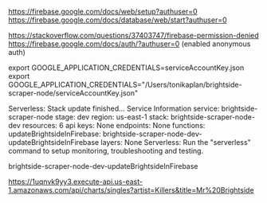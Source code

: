 https://firebase.google.com/docs/web/setup?authuser=0
https://firebase.google.com/docs/database/web/start?authuser=0

https://stackoverflow.com/questions/37403747/firebase-permission-denied
https://firebase.google.com/docs/auth/?authuser=0 (enabled anonymous auth)

export GOOGLE_APPLICATION_CREDENTIALS=serviceAccountKey.json
export GOOGLE_APPLICATION_CREDENTIALS="/Users/tonikaplan/brightside-scraper-node/serviceAccountKey.json"

Serverless: Stack update finished...
Service Information
service: brightside-scraper-node
stage: dev
region: us-east-1
stack: brightside-scraper-node-dev
resources: 6
api keys:
None
endpoints:
None
functions:
updateBrightsideInFirebase: brightside-scraper-node-dev-updateBrightsideInFirebase
layers:
None
Serverless: Run the "serverless" command to setup monitoring, troubleshooting and testing.

brightside-scraper-node-dev-updateBrightsideInFirebase

https://1uqnvk9yy3.execute-api.us-east-1.amazonaws.com/api/charts/singles?artist=Killers&title=Mr%20Brightside
